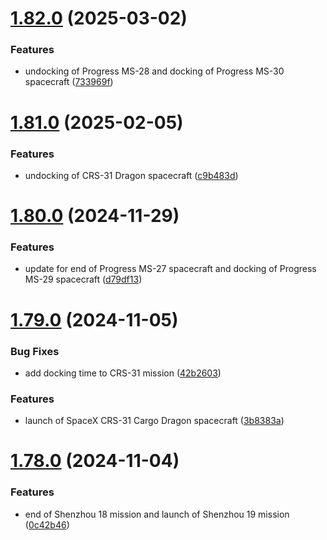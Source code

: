 # [1.82.0](https://github.com/corquaid/international-space-station-APIs/compare/v1.81.0...v1.82.0) (2025-03-02)


### Features

* undocking of Progress MS-28 and docking of Progress MS-30 spacecraft ([733969f](https://github.com/corquaid/international-space-station-APIs/commit/733969ff74272936b11fc433617fa3aaf4649cdf))



# [1.81.0](https://github.com/corquaid/international-space-station-APIs/compare/v1.80.0...v1.81.0) (2025-02-05)


### Features

* undocking of CRS-31 Dragon spacecraft ([c9b483d](https://github.com/corquaid/international-space-station-APIs/commit/c9b483d37aa56c08538091756bf067a8c80dbf44))



# [1.80.0](https://github.com/corquaid/international-space-station-APIs/compare/v1.79.0...v1.80.0) (2024-11-29)


### Features

* update for end of Progress MS-27 spacecraft and docking of Progress MS-29 spacecraft ([d79df13](https://github.com/corquaid/international-space-station-APIs/commit/d79df1344f94c9aff4b0de299297d4135f8d7854))



# [1.79.0](https://github.com/corquaid/international-space-station-APIs/compare/v1.78.0...v1.79.0) (2024-11-05)


### Bug Fixes

* add docking time to CRS-31 mission ([42b2603](https://github.com/corquaid/international-space-station-APIs/commit/42b26038d19151e46cbc752d41caff1509ae8e52))


### Features

* launch of SpaceX CRS-31 Cargo Dragon spacecraft ([3b8383a](https://github.com/corquaid/international-space-station-APIs/commit/3b8383a84d34da87e5b755eb24494236518260b2))



# [1.78.0](https://github.com/corquaid/international-space-station-APIs/compare/v1.77.0...v1.78.0) (2024-11-04)


### Features

* end of Shenzhou 18 mission and launch of Shenzhou 19 mission ([0c42b46](https://github.com/corquaid/international-space-station-APIs/commit/0c42b46102547d262e2fafe0d002d2c2142301d9))



